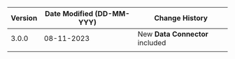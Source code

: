 | **Version** | **Date Modified (DD-MM-YYY)** | **Change History**                              |
|-------------|-------------------------------|-------------------------------------------------|
| 3.0.0       | 08-11-2023                    |New **Data Connector** included		        |  
|             |                               |                                                 |
